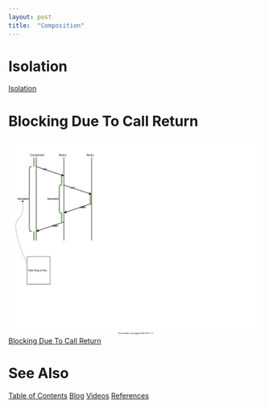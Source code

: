 ```yaml
---
layout: post
title:  "Composition"
---
```

# Isolation
[Isolation](isolation.svg)

# Blocking Due To Call Return
![Blocking Due To Call Return](./Composition-Blocking%20Due%20To%20Call%20Return.svg)
[Blocking Due To Call Return](./Composition-Blocking%20Due%20To%20Call%20Return.svg)
# See Also

[Table of Contents](https://guitarvydas.github.io/2021/12/10/Table-of-Contents-Dec-01-2021.html)
[Blog](https://guitarvydas.github.io)
[Videos](https://www.youtube.com/channel/UC9EJr0nKHwadbHUtc5zHdmQ/videos)
[References](https://guitarvydas.github.io/2021/01/14/References.html)

<script src="https://utteranc.es/client.js" 
        repo="guitarvydas/guitarvydas.github.io" 
        issue-term="pathname" 
        theme="github-light" 
        crossorigin="anonymous" 
        async> 
</script> 
